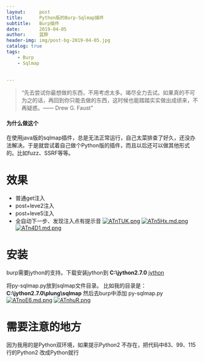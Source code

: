 ```yaml
---
layout:     post
title:      Python版的Burp-Sqlmap插件
subtitle:   Burp插件
date:       2019-04-05
author:     蓝胖
header-img: img/post-bg-2019-04-05.jpg
catalog: true
tags:
    - Burp
    - Sqlmap
    
  
---
```


>“先去尝试你最想做的东西，不用考虑太多。竭尽全力去试。如果真的不可为之的话，再回到你只能去做的东西，这时候也能踏踏实实做出成绩来，不再疑惑。—— Drew G. Faust”

#### 为什么做这个
在使用java版的sqlmap插件，总是无法正常运行，自己太菜排查了好久，还没办法解决。于是就尝试着自己做个Python版的插件，而且以后还可以做其他形式的。比如fuzz、SSRF等等。 

# 效果
* 普通get注入
* post+leve2注入
* post+leve5注入
* 全自动下一步、发现注入点有提示音
[![ATnTUK.png](https://s2.ax1x.com/2019/04/10/ATnTUK.png)](https://imgchr.com/i/ATnTUK)
[![ATn5Hx.md.png](https://s2.ax1x.com/2019/04/10/ATn5Hx.md.png)](https://imgchr.com/i/ATn5Hx)
[![ATn4D1.md.png](https://s2.ax1x.com/2019/04/10/ATn4D1.md.png)](https://imgchr.com/i/ATn4D1)

# 安装
burp需要jython的支持。下载安装jython到 **C:\jython2.7.0** [jython](https://www.jython.org/downloads.html)

将py-sqlmap.py放到sqlmap文件目录。 比如我的目录是：**C:\jython2.7.0\plung\sqlmap**
然后去burp中添加 py-sqlmap.py
[![ATnoE6.md.png](https://s2.ax1x.com/2019/04/10/ATnoE6.md.png)](https://imgchr.com/i/ATnoE6)
[![ATnhuR.png](https://s2.ax1x.com/2019/04/10/ATnhuR.png)](https://imgchr.com/i/ATnhuR)


# 需要注意的地方
因为我用的是Python双环境，如果提示Python2 不存在，把代码中83、99、115行的Python2 改成Python就行